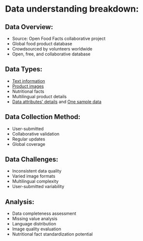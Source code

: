 # Data understanding breakdown:

## Data Overview:

- Source: Open Food Facts collaborative project
- Global food product database
- Crowdsourced by volunteers worldwide
- Open, free, and collaborative database

## Data Types:

- [Text information](https://github.com/souro/FoodDataFusion/blob/main/Task1-EDA/EDA.ipynb)
- [Product images](https://github.com/souro/FoodDataFusion/blob/main/Task1-EDA/Image_Processing.ipynb)
- Nutritional facts
- Multilingual product details
- [Data attributes' details](https://github.com/souro/FoodDataFusion/blob/main/Task1-EDA/food_table_schema.csv) and [One sample data](https://github.com/souro/FoodDataFusion/blob/main/Task1-EDA/example_row_df.csv) 

## Data Collection Method:

- User-submitted
- Collaborative validation
- Regular updates
- Global coverage

## Data Challenges:

- Inconsistent data quality
- Varied image formats
- Multilingual complexity
- User-submitted variability

## Analysis:

- Data completeness assessment
- Missing value analysis
- Language distribution
- Image quality evaluation
- Nutritional fact standardization potential




